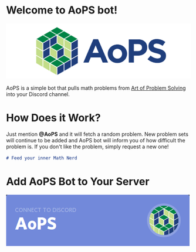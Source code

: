 # Welcome to AoPS bot!

![logo](https://raw.githubusercontent.com/aops-bot/aops-bot.github.io/master/img/aops-logo.png)

AoPS is a simple bot that pulls math problems from [Art of Problem Solving](https://artofproblemsolving.com) into your Discord channel.

# How Does it Work?

Just mention **@AoPS** and it will fetch a random problem. New problem sets will continue to be added and AoPS bot will inform you of how difficult the problem is. If you don't like the problem, simply request a new one!

```markdown
# Feed your inner Math Nerd
```

# Add AoPS Bot to Your Server

![add-aops](https://raw.githubusercontent.com/aops-bot/aops-bot.github.io/master/img/aops-discord.png)
